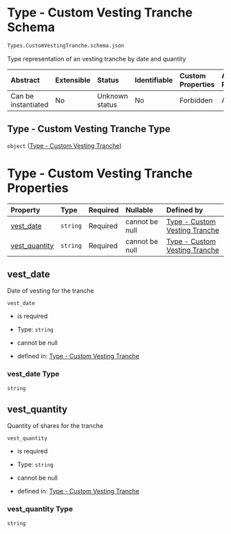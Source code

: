 # Type - Custom Vesting Tranche Schema

```txt
Types.CustomVestingTranche.schema.json
```

Type representation of an vesting tranche by date and quantity

| Abstract            | Extensible | Status         | Identifiable | Custom Properties | Additional Properties | Access Restrictions | Defined In                                                                                           |
| :------------------ | :--------- | :------------- | :----------- | :---------------- | :-------------------- | :------------------ | :--------------------------------------------------------------------------------------------------- |
| Can be instantiated | No         | Unknown status | No           | Forbidden         | Allowed               | none                | [CustomVestingTranche.schema.json](../types/CustomVestingTranche.schema.json "open original schema") |

## Type - Custom Vesting Tranche Type

`object` ([Type - Custom Vesting Tranche](customvestingtranche.md))

# Type - Custom Vesting Tranche Properties

| Property                        | Type     | Required | Nullable       | Defined by                                                                                                                                           |
| :------------------------------ | :------- | :------- | :------------- | :--------------------------------------------------------------------------------------------------------------------------------------------------- |
| [vest_date](#vest_date)         | `string` | Required | cannot be null | [Type - Custom Vesting Tranche](customvestingtranche-properties-vest_date.md "Types.CustomVestingTranche.schema.json#/properties/vest_date")         |
| [vest_quantity](#vest_quantity) | `string` | Required | cannot be null | [Type - Custom Vesting Tranche](customvestingtranche-properties-vest_quantity.md "Types.CustomVestingTranche.schema.json#/properties/vest_quantity") |

## vest_date

Date of vesting for the tranche

`vest_date`

*   is required

*   Type: `string`

*   cannot be null

*   defined in: [Type - Custom Vesting Tranche](customvestingtranche-properties-vest_date.md "Types.CustomVestingTranche.schema.json#/properties/vest_date")

### vest_date Type

`string`

## vest_quantity

Quantity of shares for the tranche

`vest_quantity`

*   is required

*   Type: `string`

*   cannot be null

*   defined in: [Type - Custom Vesting Tranche](customvestingtranche-properties-vest_quantity.md "Types.CustomVestingTranche.schema.json#/properties/vest_quantity")

### vest_quantity Type

`string`
